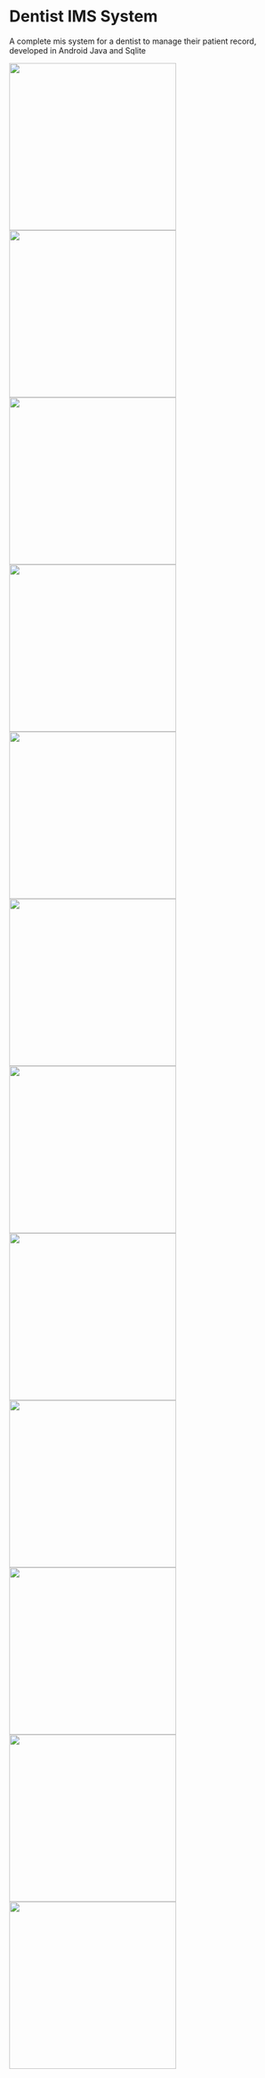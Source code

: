 # Dentist IMS System
A complete mis system for a dentist to manage their patient record, developed in Android Java and Sqlite

<p float="left">
   <img src="preview/1.jpg" width="300" />
     <img src="preview/2.jpg" width="300" />
       <img src="preview/3.jpg" width="300" />
         <img src="preview/4.jpg" width="300" />
          <img src="preview/5.jpg" width="300" />
     <img src="preview/6.jpg" width="300" />
       <img src="preview/7.jpg" width="300" />
         <img src="preview/8.jpg" width="300" />
          <img src="preview/9.jpg" width="300" />
     <img src="preview/10.jpg" width="300" />
       <img src="preview/11.jpg" width="300" />
         <img src="preview/12.jpg" width="300" />
</p>
